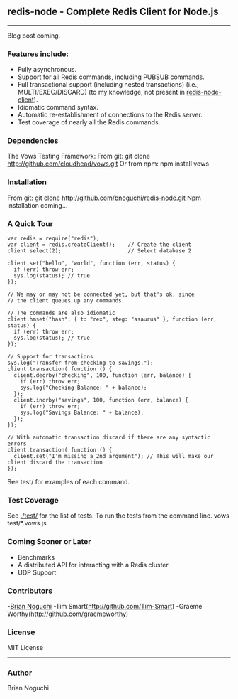 ## redis-node - Complete Redis Client for Node.js
---

Blog post coming.

### Features include:
- Fully asynchronous.
- Support for all Redis commands, including PUBSUB commands.
- Full transactional support (including nested transactions) (i.e., MULTI/EXEC/DISCARD) (to my knowledge, not present in [redis-node-client](http://github.com/fictorial/redis-node-client)).
- Idiomatic command syntax.
- Automatic re-establishment of connections to the Redis server.
- Test coverage of nearly all the Redis commands.

### Dependencies
The Vows Testing Framework:
From git:
    git clone http://github.com/cloudhead/vows.git
Or from npm:
    npm install vows

### Installation
From git:
    git clone http://github.com/bnoguchi/redis-node.git
Npm installation coming...

### A Quick Tour
    var redis = require("redis");
    var client = redis.createClient();    // Create the client
    client.select(2);                     // Select database 2

    client.set("hello", "world", function (err, status) {
      if (err) throw err;
      sys.log(status); // true
    });

    // We may or may not be connected yet, but that's ok, since
    // the client queues up any commands.

    // The commands are also idiomatic
    client.hmset("hash", { t: "rex", steg: "asaurus" }, function (err, status) {
      if (err) throw err;
      sys.log(status); // true
    });

    // Support for transactions
    sys.log("Transfer from checking to savings.");
    client.transaction( function () {
      client.decrby("checking", 100, function (err, balance) {
        if (err) throw err;
        sys.log("Checking Balance: " + balance);
      });
      client.incrby("savings", 100, function (err, balance) {
        if (err) throw err;
        sys.log("Savings Balance: " + balance);
      });
    });

    // With automatic transaction discard if there are any syntactic errors
    client.transaction( function () {
      client.set("I'm missing a 2nd argument"); // This will make our client discard the transaction
    });

See test/ for examples of each command.

### Test Coverage
See [./test/](http://github.com/bnoguchi/redis-node) for the list of tests.
To run the tests from the command line.
    vows test/*.vows.js

### Coming Sooner or Later
- Benchmarks
- A distributed API for interacting with a Redis cluster.
- UDP Support

### Contributors
-[Brian Noguchi](http://github.com/bnoguchi)
-Tim Smart(http://github.com/Tim-Smart)
-Graeme Worthy(http://github.com/graemeworthy)

### License
MIT License

---
### Author
Brian Noguchi
